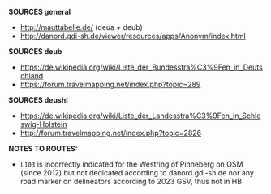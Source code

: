 ﻿**SOURCES general**
- http://mauttabelle.de/ (deua + deub)
- http://danord.gdi-sh.de/viewer/resources/apps/Anonym/index.html

**SOURCES deub**
- https://de.wikipedia.org/wiki/Liste_der_Bundesstra%C3%9Fen_in_Deutschland
- https://forum.travelmapping.net/index.php?topic=289

**SOURCES deushl**
- https://de.wikipedia.org/wiki/Liste_der_Landesstra%C3%9Fen_in_Schleswig-Holstein
- http://forum.travelmapping.net/index.php?topic=2826

**NOTES TO ROUTES:**
- `L103` is incorrectly indicated for the Westring of Pinneberg on OSM (since 2012) but not dedicated according to danord.gdi-sh.de nor any road marker on delineators according to 2023 GSV, thus not in HB
